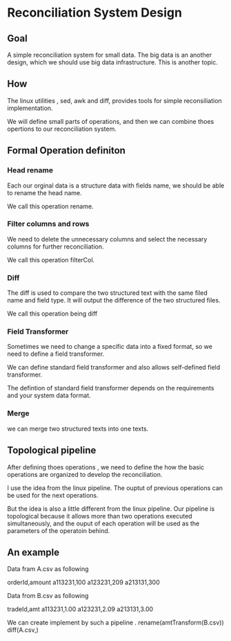 # Reconciliation System Design

## Goal 

A simple reconciliation system for small data. The big data is an another design, which we should use big data infrastructure. This is another topic. 

## How 

The linux utilities , sed, awk and diff, provides tools for simple reconsiliation implementation.

We will define small parts of operations, and then we can combine thoes opertions to our reconciliation system. 

## Formal Operation definiton 

### Head rename 

Each our orginal data is a structure data with fields name, we should be able to rename the head name. 

We call this operation rename. 

### Filter columns and rows 

We need to delete the unnecessary columns and select the necessary columns for further reconciliation. 

We call this operation filterCol.

### Diff 

The diff is used to compare the two structured text with the same filed name and field type. It will output the difference of the two structured files. 

We call this operation being diff 

### Field Transformer

Sometimes we need to change  a specific data into a fixed format, so we need to define a field transformer.

We can define standard field transformer and also allows self-defined field transformer. 

The defintion of standard field transformer depends on the requirements and your system data format. 

### Merge 

we can merge two structured texts into one texts. 

## Topological pipeline

After defining thoes operations , we need to define the how the basic operations are organized to develop the reconciliation. 

I use the idea from the linux pipeline. The ouptut of previous operations can be used for the next operations. 

But the idea is also a little different from the linux pipeline. Our pipeline is topological because it allows more than two operations executed simultaneously, and the ouput of each operation will be used as the parameters of the operatoin behind. 

## An example 
Data fram A.csv as following 

orderId,amount
a113231,100
a123231,209
a213131,300

Data from B.csv as following 

tradeId,amt
a113231,1.00
a123231,2.09
a213131,3.00

We can create implement by such a pipeline . 
rename(amtTransform(B.csv))
diff(A.csv,)











